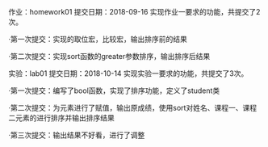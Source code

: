 作业：homework01 提交日期：2018-09-16 实现作业一要求的功能，共提交了2次。

·第一次提交：实现的取位宏，比较宏，输出排序前的结果 

·第二次提交：实现sort函数的greater参数排序，输出排序后结果

 实验：lab01 提交日期：2018-10-14 实现实验一要求的功能，共提交了3次。
 
·第一次提交：编写了bool函数，实现了排序功能，定义了student类

·第二次提交：为元素进行了赋值，输出原成绩，使用sort对姓名、课程一、课程二元素的进行排序并输出排序结果

·第三次提交：输出结果不好看，进行了调整
